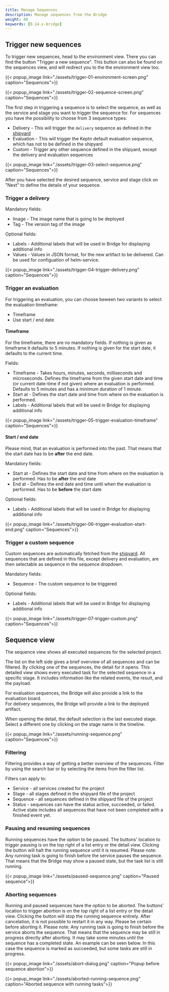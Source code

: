 ```yaml
---
title: Manage Sequences
description: Manage sequences from the Bridge
weight: 40
keywords: [0.14.x-bridge]
---
```


## Trigger new sequences

To trigger new sequences, head to the environment view. There you can find the button "Trigger a new sequence". This button can also be found on the sequences view, and will redirect you to the the environment view too.

{{< popup_image
link="./assets/trigger-01-environment-screen.png"
caption="Sequences">}}

{{< popup_image
link="./assets/trigger-02-sequence-screen.png"
caption="Sequences">}}

The first step in triggering a sequence is to select the sequence, as well as the service and stage you want to trigger the sequence for. For sequences you have the possibility to choose from 3 sequence types:
* Delivery - This will trigger the `delivery` sequence as defined in the [shipyard](https://keptn.sh/docs/0.14.x/manage/shipyard)
* Evaluation - This will trigger the Keptn default evaluation sequence, which has not to be defined in the shipyard
* Custom - Trigger any other sequence defined in the shipyard, except the delivery and evaluation sequences

{{< popup_image
link="./assets/trigger-03-select-sequence.png"
caption="Sequences">}}

After you have selected the desired sequence, service and stage click on "Next" to define the details of your sequence.

### Trigger a delivery

Mandatory fields:
* Image - The image name that is going to be deployed
* Tag - The version tag of the image

Optional fields:
* Labels - Additional labels that will be used in Bridge for displaying additional info
* Values - Values in JSON format, for the new artifact to be delivered. Can be used for configuation of helm-service.

{{< popup_image
link="./assets/trigger-04-trigger-delivery.png"
caption="Sequences">}}

### Trigger an evaluation

For triggering an evaluation, you can choose beween two variants to select the evaluation timeframe:
* Timeframe
* Use start / end date

#### **Timeframe**
For the timeframe, there are no mandatory fields. If nothing is given as timeframe it defaults to 5 minutes. If nothing is given for the start date, it defaults to the current time.

Fields:
* Timeframe - Takes hours, minutes, seconds, milliseconds and microseconds. Defines the timeframe from the given start date and time (or current date-time if not given) where an evaluation is performed. Defaults to 5 minutes and has a minimum duration of 1 minute.
* Start at - Defines the start date and time from where on the evaluation is performed.
* Labels - Additional labels that will be used in Bridge for displaying additional info

{{< popup_image
link="./assets/trigger-05-trigger-evaluation-timeframe"
caption="Sequences">}}

#### **Start / end date**
Please mind, that an evaluation is performed into the past. That means that the start date has to be **after** the end date.

Mandatory fields:
* Start at - Defines the start date and time from where on the evaluation is performed. Has to be **after** the end date
* End at - Defines the end date and time until when the evaluation is performed. Has to be **before** the start date

Optional fields:
* Labels - Additional labels that will be used in Bridge for displaying additional info

{{< popup_image
link="./assets/trigger-06-trigger-evaluation-start-end.png"
caption="Sequences">}}

### Trigger a custom sequence
Custom sequences are automatically fetched from the [shipyard](https://keptn.sh/docs/0.14.x/manage/shipyard). All sequences that are defined in this file, except delivery and evaluation, are then selectable as sequence in the sequence dropdown.

Mandatory fields:
* Sequence - The custom sequence to be triggered

Optional fields:
* Labels - Additional labels that will be used in Bridge for displaying additional info

{{< popup_image
link="./assets/trigger-07-trigger-custom.png"
caption="Sequences">}}

## Sequence view

The sequence view shows all executed sequences for the selected project.

The list on the left side gives a brief overview of all sequences and can be filtered. By clicking one of the sequences, the detail for it opens.
This detailed view shows every executed task for the selected sequence in a specific stage. It includes information like the related events, the result, and the payload.

For evaluation sequences, the Bridge will also provide a link to the evaluation board.<br/>
For delivery sequences, the Bridge will provide a link to the deployed artifact.

When opening the detail, the default selection is the last executed stage. Select a different one by clicking on the stage name in the timeline.

{{< popup_image
link="./assets/running-sequence.png"
caption="Sequences">}}

### Filtering

Filtering provides a way of getting a better overview of the sequences. Filter by using the search bar or by selecting the items from the filter list.

Filters can apply to:

* Service - all services created for the project
* Stage - all stages defined in the shipyard file of the project
* Sequence - all sequences defined in the shipyard file of the project
* Status - sequences can have the status active, succeeded, or failed. Active state includes all sequences that have not been completed with a finished event yet.

### Pausing and resuming sequences
Running sequences have the option to be paused. The buttons' location to trigger pausing is on the top right of a list entry or the detail view. Clicking the button will halt the running sequence until it is resumed.
Please note: Any running task is going to finish before the service pauses the sequence. That means that the Bridge may show a paused state, but the task list is still running.

{{< popup_image
link="./assets/paused-sequence.png"
caption="Paused sequence">}}

### Aborting sequences
Running and paused sequences have the option to be aborted. The buttons' location to trigger abortion is on the top right of a list entry or the detail view. Clicking the button will stop the running sequence entirely. After cancelation, it is not possible to restart it in any way. Please be certain before aborting it.
Please note: Any running task is going to finish before the service aborts the sequence. That means that the sequence may be still in progress directly after aborting. It may take some minutes until the sequence has a completed state. An example can be seen below. In this case the sequence is marked as succeeded, but some tasks are still in progress.

{{< popup_image
link="./assets/abort-dialog.png"
caption="Popup before sequence abortion">}}

{{< popup_image
link="./assets/aborted-running-sequence.png"
caption="Aborted sequence with running tasks">}}